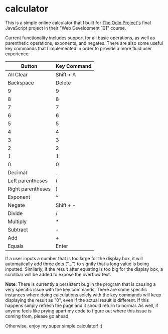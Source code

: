 # calculator
This is a simple online calculator that I built for [The Odin Project's](https://www.theodinproject.com/dashboard) final JavaScript project in their "Web Development 101" course.

Current functionality includes support for all basic operations, as well as parenthetic operations, exponents, and negates. There are also some useful key commands that I implemented in order to provide a more fluid user experience:

**Button**	      | **Key Command**
----------------- | ---------------
All Clear  		  | Shift + A
Backspace  		  | Delete
9		   		  | 9
8		   		  | 8
7		   		  | 7
6		  		  | 6
5		   		  | 5
4			      | 4
3		  		  | 3
2		   		  | 2
1		   		  | 1
0		   		  | 0
Decimal    		  | .
Left parentheses  | (
Right parentheses | )
Exponent          | ^
Negate 			  | Shift + -
Divide 			  | /
Multiply 		  | *
Subtract 		  | -
Add 			  | +
Equals 			  | Enter

If a user inputs a number that is too large for the display box, it will automatically add three dots ("...") to signify that a long value is being inputted. Similarly, if the result after equating is too big for the display box, a scrollbar will be added to expose the overflow text.

**Note**: There is currently a persistent bug in the program that is causing a very specific issue with the key commands. There are some specific instances where doing calculations solely with the key commands will keep displaying the result as "0", even if the actual result is different. If this happens simply refresh the page and it should return to normal. As well, if anyone feels like prying apart my code to figure out where this issue is coming from, please go ahead. 

Otherwise, enjoy my super simple calculator! :)